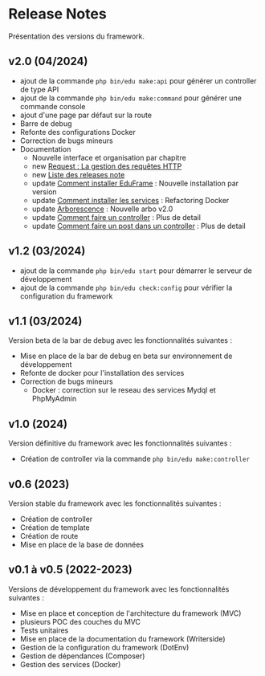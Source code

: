 # Release Notes

Présentation des versions du framework.

## v2.0 (04/2024)
- ajout de la commande `php bin/edu make:api` pour générer un controller de type API
- ajout de la commande `php bin/edu make:command` pour générer une commande console
- ajout d'une page par défaut sur la route 
- Barre de debug
- Refonte des configurations Docker
- Correction de bugs mineurs
- Documentation
  - Nouvelle interface et organisation par chapitre
  - new [Request : La gestion des requêtes HTTP](fr-resquet.md)
  - new [Liste des releases note](fr-release-edu.md)
  - update [Comment installer EduFrame](fr-comment-installer-edu.md) : Nouvelle installation par version
  - update [Comment installer les services](fr-comment-installer-services.md) : Refactoring Docker
  - update [Arborescence](fr-arborescence.md) : Nouvelle arbo v2.0
  - update [Comment faire un controller](fr-controller-edu.md) : Plus de detail
  - update [Comment faire un post dans un controller](fr-controller-post-edu.md) : Plus de detail

## v1.2 (03/2024)
- ajout de la commande `php bin/edu start` pour démarrer le serveur de développement
- ajout de la commande `php bin/edu check:config` pour vérifier la configuration du framework

## v1.1 (03/2024)
Version beta de la bar de debug avec les fonctionnalités suivantes :
- Mise en place de la bar de debug en beta sur environnement de développement
- Refonte de docker pour l'installation des services
- Correction de bugs mineurs
  - Docker : correction sur le reseau des services Mydql et PhpMyAdmin

## v1.0 (2024)
Version définitive du framework avec les fonctionnalités suivantes :
- Création de controller via la commande `php bin/edu make:controller`

## v0.6 (2023)
Version stable du framework avec les fonctionnalités suivantes :
- Création de controller
- Création de template
- Création de route
- Mise en place de la base de données

## v0.1 à v0.5 (2022-2023)
Versions de développement du framework avec les fonctionnalités suivantes :
- Mise en place et conception de l'architecture du framework (MVC)
- plusieurs POC des couches du MVC
- Tests unitaires
- Mise en place de la documentation du framework (Writerside)
- Gestion de la configuration du framework (DotEnv)
- Gestion de dépendances (Composer)
- Gestion des services (Docker)

